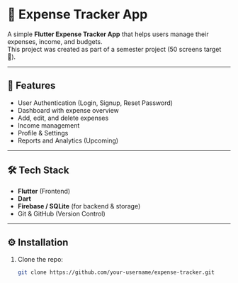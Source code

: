 # 📱 Expense Tracker App

A simple **Flutter Expense Tracker App** that helps users manage their expenses, income, and budgets.  
This project was created as part of a semester project (50 screens target 🎯).

---

## 🚀 Features
- User Authentication (Login, Signup, Reset Password)
- Dashboard with expense overview
- Add, edit, and delete expenses
- Income management
- Profile & Settings
- Reports and Analytics (Upcoming)

---

## 🛠️ Tech Stack
- **Flutter** (Frontend)
- **Dart**
- **Firebase / SQLite** (for backend & storage)
- Git & GitHub (Version Control)

---

## ⚙️ Installation
1. Clone the repo:
   ```bash
   git clone https://github.com/your-username/expense-tracker.git
